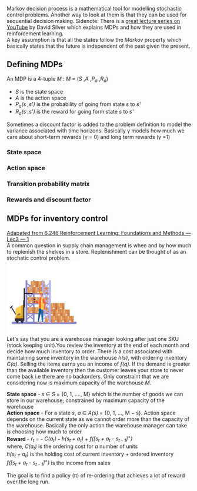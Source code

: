Markov decision process is a mathematical tool for modelling stochastic control problems. Another way to look at them is that they can be used for 
sequential decision making. Sidenote: There is a [great lecture series on YouTube](https://www.youtube.com/watch?v=2pWv7GOvuf0&list=PLqYmG7hTraZDM-OYHWgPebj2MfCFzFObQ) by David Silver which explains MDPs and how they are used in reinforcement learning.
<br>
A key assumption is that all the states follow the *Markov* property which basically states that the future is independent of the past given the present.
## Defining MDPs
An MDP is a 4-tuple *M* : 
*M* = (*S* ,*A* ,*P<sub>a</sub>* ,*R<sub>a</sub>*) <br>
* *S* is the state space
* *A* is the action space
* *P<sub>a</sub>(*s* ,*s'*)* is the probability of going from state *s* to *s'*
* *R<sub>a</sub>(*s* ,*s'*)* is the reward for going form state *s* to *s'*

Sometimes a discount factor is added to the problem definition to model the variance associated with time horizons. Basically &gamma; models how much we care
about short-term rewards (&gamma; = 0) and long term rewards (&gamma; =1)

### State space
### Action space
### Transition probability matrix
### Rewards and discount factor

## MDPs for inventory control
[Adapated from 6.246 Reinforcement Learning: Foundations and Methods — Lec3 — 1](https://web.mit.edu/6.246/www/notes/L3-notes.pdf)<br>
A common question in supply chain management is when and by how much to replenish the shelves in a store. Replenishment can be thought of as an stochatic control problem. <br>
<img src="/assets/warehouse manager.jpg" width="200" height="200" /><br>
Let's say that you are a warehouse manager looking after just one SKU (stock keeping unit).You review the inventory at the end of each month and decide how much inventory to order.
There is a cost associated with maintaining some inventory in the warehouse *h(s)*, with ordering inventory *C(a)*. Selling the items earns you an income of *f(q)*. If the demand is greater than the available inventory then the customer leaves your store to never come back i.e there are no backorders. Only constraint that we are considering now is maximum capacity of the warehouse *M*. <br>

**State space** - *s* ∈ *S* = {0, 1, ...., M} which is the number of goods we can store in our warehouse; constrained by maximum capacity of the warehouse <br>
**Action space** - For a state *s*, *a* ∈ *A(s)* = {0, 1, ..., M − s}. Action space depends on the current state as we cannot order more than the capacity of the warehouse. Basically the only action the warehouse manager can take is choosing how much to order <br>
**Reward** - *r<sub>t</sub>* = - *C(a<sub>t</sub>)* - *h(s<sub>t</sub> + a<sub>t</sub>)*  + *f([s<sub>t</sub> + a<sub>t</sub> - s<sub>t - 1</sub>]<sup>+</sup>)*  <br>
  where, *C(a<sub>t</sub>)* is the ordering cost for *a* number of units <br>
   *h(s<sub>t</sub> + a<sub>t</sub>)* is the holding cost of current inventory + ordered inventory  <br>
 *f([s<sub>t</sub> + a<sub>t</sub> - s<sub>t - 1</sub>]<sup>+</sup>)* is the income from sales <br>
 
 The goal is to find a policy (π) of re-ordering that achieves a lot of reward over the long run. 


 




